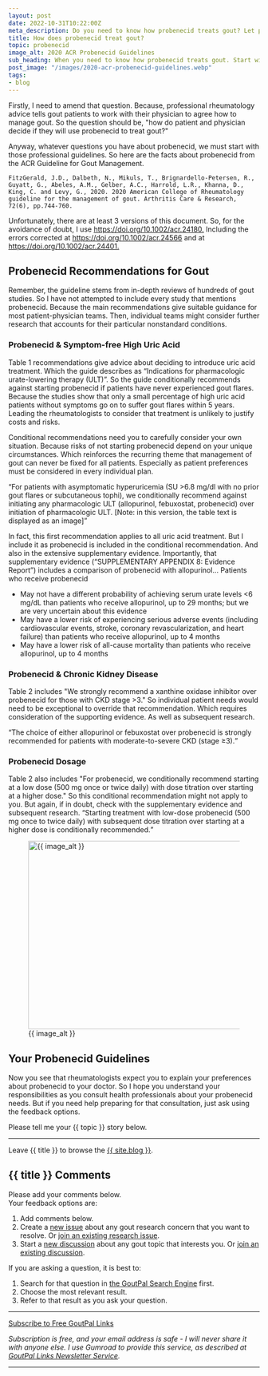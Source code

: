 ```yaml
---
layout: post
date: 2022-10-31T10:22:00Z
meta_description: Do you need to know how probenecid treats gout? Let professional rheumatologists tell you. Start with the 2020 ACR Probenecid Guidelines.
title: How does probenecid treat gout?
topic: probenecid
image_alt: 2020 ACR Probenecid Guidelines
sub_heading: When you need to know how probenecid treats gout. Start with the 2020 ACR probenecid guidelines.
post_image: "/images/2020-acr-probenecid-guidelines.webp"
tags:
- blog
---
```

<p>Firstly, I need to amend that question. Because, professional rheumatology advice tells gout patients to work with their physician to agree how to manage gout. So the question should be, "how do patient and physician decide if they will use probenecid to treat gout?"</p>
<p>Anyway, whatever questions you have about probenecid, we must start with those professional guidelines. So here are the facts about probenecid from the ACR Guideline for Gout Management.</p>
<code>FitzGerald, J.D., Dalbeth, N., Mikuls, T., Brignardello‐Petersen, R., Guyatt, G., Abeles, A.M., Gelber, A.C., Harrold, L.R., Khanna, D., King, C. and Levy, G., 2020. 2020 American College of Rheumatology guideline for the management of gout. Arthritis Care &amp; Research, 72(6), pp.744-760.</code>
<p>Unfortunately, there are at least 3 versions of this document. So, for the avoidance of doubt, I use <a href="https://doi.org/10.1002/acr.24180." target="_blank">https://doi.org/10.1002/acr.24180.</a> Including the errors corrected at <a href="https://doi.org/10.1002/acr.24566" target="_blank">https://doi.org/10.1002/acr.24566</a> and at <a href="https://doi.org/10.1002/acr.24401." target="_blank">https://doi.org/10.1002/acr.24401.</a></p>
<h2 id="gout">Probenecid Recommendations for Gout</h2>
<p>Remember, the guideline stems from in-depth reviews of hundreds of gout studies. So I have not attempted to include every study that mentions probenecid. Because the main recommendations give suitable guidance for most patient-physician teams. Then, individual teams might consider further research that accounts for their particular nonstandard conditions.</p>
<h3 id="symptomfree">Probenecid &amp; Symptom-free High Uric Acid</h3>
<p>Table 1 recommendations give advice about deciding to introduce uric acid treatment. Which the guide describes as “Indications for pharmacologic urate-lowering therapy (ULT)”. So the guide conditionally recommends against starting probenecid if patients have never experienced gout flares. Because the studies show that only a small percentage of high uric acid patients without symptoms go on to suffer gout flares within 5 years. Leading the rheumatologists to consider that treatment is unlikely to justify costs and risks.</p>
<p>Conditional recommendations need you to carefully consider your own situation. Because risks of not starting probenecid depend on your unique circumstances. Which reinforces the recurring theme that management of gout can never be fixed for all patients. Especially as patient preferences must be considered in every individual plan.</p>
<p><q cite="https://doi.org/10.1002/acr.24180">For patients with asymptomatic hyperuricemia (SU &gt;6.8 mg/dl with no prior gout flares or subcutaneous tophi), we conditionally recommend against initiating any pharmacologic ULT (allopurinol, febuxostat, probenecid) over initiation of pharmacologic ULT.
[Note: in this version, the table text is displayed as an image]</q></p>
<p>In fact, this first recommendation applies to all uric acid treatment. But I include it as probenecid is included in the conditional recommendation. And also in the extensive supplementary evidence. Importantly, that supplementary evidence (“SUPPLEMENTARY APPENDIX 8: Evidence Report”) includes a comparison of probenecid with allopurinol…
Patients who receive probenecid</p>
<ul>
<li>May not have a different probability of achieving serum urate levels &lt;6 mg/dL than patients who receive allopurinol, up to 29
months; but we are very uncertain about this evidence</li>
<li>May have a lower risk of experiencing serious adverse events (including cardiovascular events, stroke, coronary
revascularization, and heart failure) than patients who receive allopurinol, up to 4 months</li>
<li>May have a lower risk of all-cause mortality than patients who receive allopurinol, up to 4 months</li>
</ul>
<h3 id="ckd">Probenecid &amp; Chronic Kidney Disease</h3>
<p>Table 2 includes "We strongly recommend a xanthine oxidase inhibitor over probenecid for those with CKD stage &gt;3." So individual patient needs would need to be exceptional to override that recommendation. Which requires consideration of the supporting evidence. As well as subsequent research.</p>
<p><q cite="https://doi.org/10.1002/acr.24180">The choice of either allopurinol or febuxostat over probenecid is strongly recommended for patients with moderate-to-severe CKD (stage ≥3).</q></p>
<h3 id="dosage">Probenecid Dosage</h3>
<p>Table 2 also includes "For probenecid, we conditionally recommend starting at a low dose (500 mg once or twice daily) with dose titration over starting at a higher dose." So this conditional recommendation might not apply to you. But again, if in doubt, check with the supplementary evidence and subsequent research.
<q cite="https://doi.org/10.1002/acr.24180">Starting treatment with low-dose probenecid (500 mg once to twice daily) with subsequent dose titration over starting at a higher dose is conditionally recommended.</q></p>
<figure id="image" class="inner">
<img src="{{ post_image }}" alt="{{ image_alt }}"  width="610" height="377">
  <figcaption>{{ image_alt }}</figcaption>
</figure>
<h2 id="next">Your Probenecid Guidelines</h2>

Now you see that rheumatologists expect you to explain your preferences about probenecid to your doctor. So I hope you understand your responsibilities as you consult health professionals about your probenecid needs. But if you need help preparing for that consultation, just ask using the feedback options.

Please tell me your {{ topic }} story below.

<hr>
Leave {{ title }} to browse the <a href="/blog">{{ site.blog }}</a>.

<h2 id="comments">{{ title }} Comments</h2>
<p>Please add your comments below.<br />
Your feedback options are:</p>
<ol>
<li>Add comments below.</li>
<li>Create a <a href="https://github.com/kct2020/goutpal-info-11ty/issues/new/choose">new issue</a> about any gout research concern that you want to resolve. Or <a href="https://github.com/kct2020/goutpal-info-11ty/issues">join an existing research issue</a>.</li>
<li>Start a <a href="https://github.com/kct2020/goutpal-com-skeleventy/discussions/new">new discussion</a> about any gout topic that interests you. Or <a href="https://github.com/kct2020/goutpal-com-skeleventy/discussions">join an existing discussion</a>.</li>
</ol>
<p>If you are asking a question, it is best to:</p>
<ol>
<li>Search for that question in <a href="https://cse.google.com/cse?cof=FORID:0&cx=partner-pub-4857169685716700:9780732506">the GoutPal Search Engine</a> first.</li>
<li>Choose the most relevant result.</li>
<li>Refer to that result as you ask your question.</li>
</ol>
<script src="https://giscus.app/client.js"
        data-repo="kct2020/goutpal-com-skeleventy"
        data-repo-id="R_kgDOGVSRQQ"
        data-category="GoutPal Links Comments🗣"
        data-category-id="DIC_kwDOGVSRQc4CRbFp"
        data-mapping="title"
        data-strict="0"
        data-reactions-enabled="1"
        data-emit-metadata="1"
        data-input-position="top"
        data-theme="light_tritanopia"
        data-lang="en"
        data-loading="lazy"
        crossorigin="anonymous"
        async>
</script>
<script src="https://gumroad.com/js/gumroad.js" type="text/javascript"></script>
<hr><a class="gumroad-button" href="https://keithctaylor.gumroad.com/l/rqmqt?a=888958067&wanted=true&price=0" data-gumroad-single-product="true" target="_blank">Subscribe to Free GoutPal Links <span class="gumroad-button-logo"></span></a>
<p><i>Subscription is free, and your email address is safe - I will never share it with anyone else. I use Gumroad to provide this service, as described at <a href="https://goutpal.com/blog/goutpal-notifications/">GoutPal Links Newsletter Service</a>.</i></p><hr>

